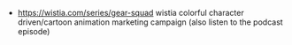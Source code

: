 - https://wistia.com/series/gear-squad wistia colorful character driven/cartoon animation marketing campaign (also listen to the podcast episode)
